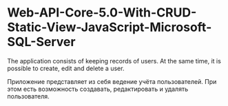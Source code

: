 # Web-API-Core-5.0-With-CRUD-Static-View-JavaScript-Microsoft-SQL-Server

The application consists of keeping records of users. At the same time, it is possible to create, edit and delete a user.

Приложение представляет из себя ведение учёта пользователей. При этом есть возможность создавать, редактировать и удалять пользователя. 
